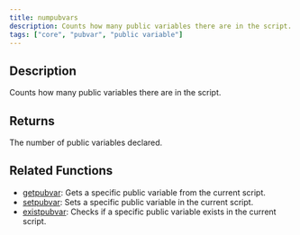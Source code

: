 ```yaml
---
title: numpubvars
description: Counts how many public variables there are in the script.
tags: ["core", "pubvar", "public variable"]
---
```


<LowercaseNote />

## Description

Counts how many public variables there are in the script.

## Returns

The number of public variables declared.

## Related Functions

- [getpubvar](getpubvar): Gets a specific public variable from the current script.
- [setpubvar](setpubvar): Sets a specific public variable in the current script.
- [existpubvar](existpubvar): Checks if a specific public variable exists in the current script.
